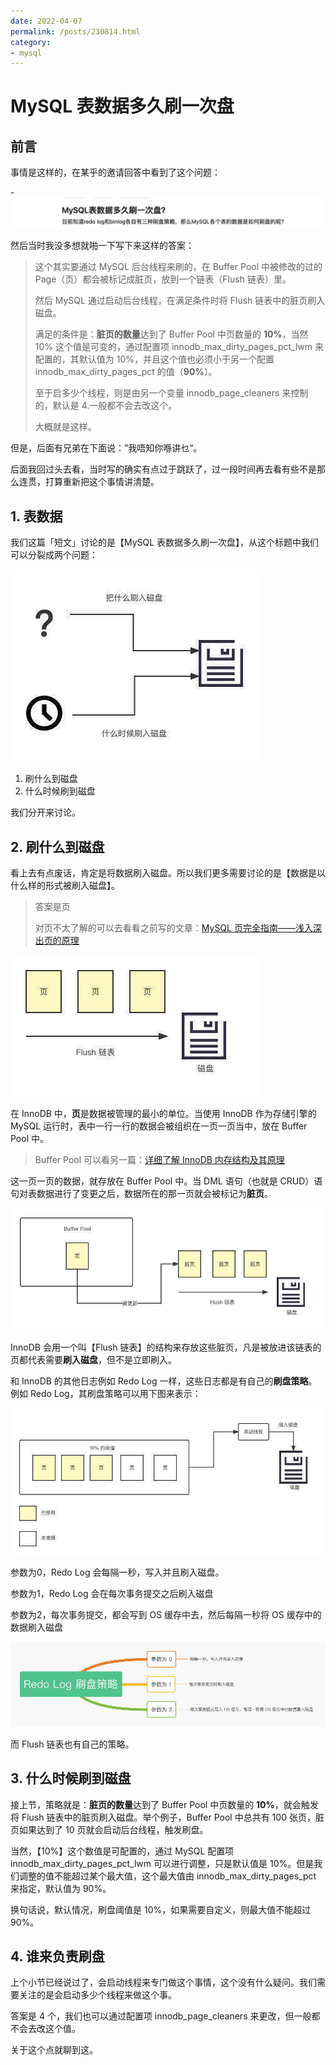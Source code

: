 ```yaml
---
date: 2022-04-07
permalink: /posts/230814.html
category:
- mysql
---
```


# MySQL 表数据多久刷一次盘

## 前言

事情是这样的，在某乎的邀请回答中看到了这个问题：

-![](/images/mysql/230814/question-invited.jpeg)

然后当时我没多想就啪一下写下来这样的答案：

> 这个其实要通过 MySQL 后台线程来刷的，在 Buffer Pool 中被修改的过的 Page（页）都会被标记成脏页，放到一个链表（Flush 链表）里。
>
> 然后 MySQL 通过启动后台线程，在满足条件时将 Flush 链表中的脏页刷入磁盘。
>
> 满足的条件是：**脏页的数量**达到了 Buffer Pool 中页数量的 **10%**，当然 10% 这个值是可变的，通过配置项 innodb_max_dirty_pages_pct_lwm 来配置的，其默认值为 10%，并且这个值也必须小于另一个配置 innodb_max_dirty_pages_pct 的值（**90%**）。
>
> 至于启多少个线程，则是由另一个变量 innodb_page_cleaners 来控制的，默认是 4.一般都不会去改这个。
>
> 大概就是这样。

但是，后面有兄弟在下面说：”我唔知你喺讲乜“。

后面我回过头去看，当时写的确实有点过于跳跃了，过一段时间再去看有些不是那么连贯，打算重新把这个事情讲清楚。



## 1. 表数据

我们这篇「短文」讨论的是【MySQL 表数据多久刷一次盘】，从这个标题中我们可以分裂成两个问题：

![](/images/mysql/230814/all-questions.jpeg)

1. 刷什么到磁盘
2. 什么时候刷到磁盘

我们分开来讨论。



## 2. 刷什么到磁盘

看上去有点废话，肯定是将数据刷入磁盘。所以我们更多需要讨论的是【数据是以什么样的形式被刷入磁盘】。

> 答案是页
>
> 对页不太了解的可以去看看之前写的文章：[MySQL 页完全指南——浅入深出页的原理](https://mp.weixin.qq.com/s/UgLcleeeAbXPQYp61JB0qQ)

![](/images/mysql/230814/flush-page-list.jpeg)

在 InnoDB 中，**页**是数据被管理的最小的单位。当使用 InnoDB 作为存储引擎的 MySQL 运行时，表中一行一行的数据会被组织在一页一页当中，放在 Buffer Pool 中。

> Buffer Pool 可以看另一篇：[详细了解 InnoDB 内存结构及其原理](https://mp.weixin.qq.com/s/D-4m5RZwOjhJpLytiJ5FdA)

这一页一页的数据，就存放在 Buffer Pool 中。当 DML 语句（也就是 CRUD）语句对表数据进行了变更之后，数据所在的那一页就会被标记为**脏页**。

![](/images/mysql/230814/dirty-page.jpeg)

InnoDB 会用一个叫【Flush 链表】的结构来存放这些脏页，凡是被放进该链表的页都代表需要**刷入磁盘**，但不是立即刷入。

和 InnoDB 的其他日志例如 Redo Log 一样，这些日志都是有自己的**刷盘策略**。例如 Redo Log，其刷盘策略可以用下图来表示： 

![](/images/mysql/230814/flush-page-strategy.jpeg)

参数为0，Redo Log 会每隔一秒，写入并且刷入磁盘。

参数为1，Redo Log 会在每次事务提交之后刷入磁盘

参数为2，每次事务提交，都会写到 OS 缓存中去，然后每隔一秒将 OS 缓存中的数据刷入磁盘

![](/images/mysql/230814/strategy-detail.jpeg)

而 Flush 链表也有自己的策略。



## 3. 什么时候刷到磁盘

接上节，策略就是：**脏页的数量**达到了 Buffer Pool 中页数量的 **10%**，就会触发将 Flush 链表中的脏页刷入磁盘。举个例子，Buffer Pool 中总共有 100 张页，脏页如果达到了 10 页就会启动后台线程，触发刷盘。

当然，【10%】这个数值是可配置的，通过 MySQL 配置项 innodb_max_dirty_pages_pct_lwm 可以进行调整，只是默认值是 10%。但是我们调整的值不能超过某个最大值，这个最大值由 innodb_max_dirty_pages_pct 来指定，默认值为 90%。

换句话说，默认情况，刷盘阈值是 10%，如果需要自定义，则最大值不能超过 90%。



## 4. 谁来负责刷盘

上个小节已经说过了，会启动线程来专门做这个事情，这个没有什么疑问。我们需要关注的是会启动多少个线程来做这个事。

答案是 4 个，我们也可以通过配置项 innodb_page_cleaners  来更改，但一般都不会去改这个值。

关于这个点就聊到这。











